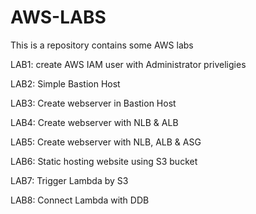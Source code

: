 # AWS-LABS
This is a repository contains some AWS labs

LAB1: create AWS IAM user with Administrator priveligies

LAB2: Simple Bastion Host

LAB3: Create webserver in Bastion Host

LAB4: Create webserver with NLB & ALB

LAB5: Create webserver with NLB, ALB & ASG

LAB6: Static hosting website using S3 bucket

LAB7: Trigger Lambda by S3

LAB8: Connect Lambda with DDB
